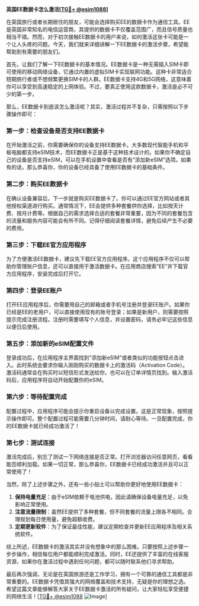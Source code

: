 **英国EE数据卡怎么激活[[TG💪+ @esim1088](https://t.me/s/esim1088)]**

在英国旅行或者长期居住的朋友，可能会选择购买EE的数据卡作为通信工具。EE是英国非常知名的电信运营商，其提供的数据卡不仅覆盖范围广，而且信号质量也相当不错。然而，对于初次接触EE数据卡的用户来说，如何激活这张卡可能是一个让人头疼的问题。今天，我们就来详细讲解一下EE数据卡的激活步骤，希望能帮助到有需要的朋友们。

首先，让我们了解一下EE数据卡的基本情况。EE数据卡是一种无需插入SIM卡即可使用的移动网络设备，它通过内置的虚拟SIM卡实现联网功能。这种卡非常适合短期旅行者或不想频繁更换SIM卡的人群。EE数据卡支持4G和5G网络，这意味着你可以享受到高速稳定的上网体验。不过，要真正使用这款数据卡，激活是必不可少的第一步。

那么，EE数据卡到底该怎么激活呢？其实，激活过程并不复杂，只需按照以下步骤操作即可：

### 第一步：检查设备是否支持EE数据卡

在开始激活之前，你需要确保你的设备支持EE数据卡。大多数现代智能手机和平板电脑都支持eSIM技术，而EE数据卡正是基于这种技术设计的。如果你不确定自己的设备是否支持eSIM，可以在手机设置中查看是否有“添加新eSIM”选项。如果有的话，那么恭喜你，你的设备已经具备了使用EE数据卡的基础条件。

### 第二步：购买EE数据卡

在确认设备兼容后，下一步就是购买EE数据卡了。你可以通过EE官方网站或者其他授权渠道进行购买。通常情况下，EE会提供多种套餐供你选择，比如按天计费、按月计费等。根据自己的需求选择合适的套餐非常重要，因为不同的套餐包含的流量和服务内容可能会有所不同。记得仔细阅读套餐详情，避免后续产生不必要的费用。

### 第三步：下载EE官方应用程序

为了方便激活EE数据卡，建议先下载EE官方应用程序。这个应用程序不仅可以帮助你管理账户信息，还可以直接用于激活数据卡。在应用商店搜索“EE”并下载官方应用程序，安装完成后打开它。

### 第四步：登录EE账户

打开EE应用程序后，你需要用自己的邮箱或者手机号注册并登录EE账户。如果你已经是EE的老用户，可以直接使用现有的账号登录；如果是新用户，则需要按照提示完成注册流程。注册时需要填写个人信息，并设置密码，请务必牢记这些信息以便日后使用。

### 第五步：添加新的eSIM配置文件

登录成功后，在应用程序主界面找到“添加新eSIM”或者类似的功能按钮点击进入。此时系统会要求你输入刚刚购买的数据卡上的激活码（Activation Code）。激活码通常会在购买时以短信形式发送给你，也可以在订单详情页找到。输入激活码后，应用程序将自动开始配置你的eSIM。

### 第六步：等待配置完成

配置过程中，应用程序可能会提示你重启设备以完成设置。这是正常现象，按照提示操作即可。整个配置过程可能需要几分钟时间，请耐心等待。一旦配置完成，你的EE数据卡就已经成功激活了！

### 第七步：测试连接

激活完成后，别忘了测试一下网络连接是否正常。打开浏览器访问任意网页，看看能否顺利加载。如果一切正常，那么恭喜你，EE数据卡已经成功激活并且可以正常使用了！

当然，除了上述步骤之外，还有一些小贴士可以帮助你更好地使用EE数据卡：

1. **保持电量充足**：由于eSIM依赖于电池供电，因此请确保设备电量充足，以免影响正常使用。
2. **注意流量限制**：虽然EE提供了多种套餐，但不同套餐的流量上限各不相同。合理规划每日使用量，避免超额收费。
3. **定期更新软件**：为了保证最佳性能，建议定期检查并更新EE应用程序及相关系统软件。

综上所述，EE数据卡的激活其实并没有想象中的那么困难。只要按照上述步骤一步步操作，相信每位用户都能顺利完成激活。同时，EE还提供了丰富的在线客服资源，如果你在激活过程中遇到任何问题，都可以随时联系他们寻求帮助。

最后再次强调，无论是在英国旅游还是工作学习，拥有一个可靠的通信工具都是非常重要的。EE数据卡凭借其强大的网络覆盖和技术支持，无疑是你的理想之选。希望这篇文章能够解答大家关于EE数据卡激活的所有疑问，让大家轻松享受便捷的网络生活！[[TG💪+ @esim1088](https://t.me/s/esim1088) ![Image](https://i.postimg.cc/4NQfJmqS/Snipaste-2025-05-13-00-14-12.png)]